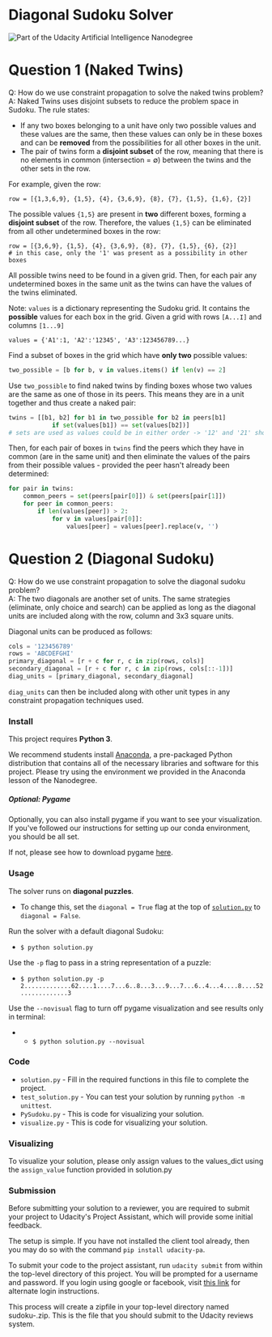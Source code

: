 # Diagonal Sudoku Solver
![Part of the Udacity Artificial Intelligence Nanodegree](https://img.shields.io/badge/Udacity-Artificial--Inteligence%20Nanodegree-02b3e4.svg)

# Question 1 (Naked Twins)
Q: How do we use constraint propagation to solve the naked twins problem?  
A: Naked Twins uses disjoint subsets to reduce the problem space in Sudoku. The rule states:
* If any two boxes belonging to a unit have only two possible values and these values are the same, then these values can only be in these boxes and can be **removed** from the possibilities for all other boxes in the unit.
* The pair of twins form a **disjoint subset** of the row, meaning that there is no elements in common (intersection = &empty;) between the twins and the other sets in the row.

For example, given the row:
```
row = [{1,3,6,9}, {1,5}, {4}, {3,6,9}, {8}, {7}, {1,5}, {1,6}, {2}]
```
The possible values `{1,5}` are present in **two** different boxes, forming a **disjoint subset** of the row. Therefore, the values `{1,5}` can be eliminated from all other undetermined boxes in the row:
```
row = [{3,6,9}, {1,5}, {4}, {3,6,9}, {8}, {7}, {1,5}, {6}, {2}]
# in this case, only the '1' was present as a possibility in other boxes
```
All possible twins need to be found in a given grid. Then, for each pair any undetermined boxes in the same unit as the twins can have the values of the twins eliminated.

Note: `values` is a dictionary representing the Sudoku grid. It contains the **possible** values for each box in the grid. Given a grid with rows `[A...I]` and columns `[1...9]`
```
values = {'A1':1, 'A2':'12345', 'A3':123456789...}
```

Find a subset of boxes in the grid which have **only two** possible values:
```python
two_possible = [b for b, v in values.items() if len(v) == 2]
```
Use `two_possible` to find naked twins by finding boxes whose two values are the same as one of those in its peers. This means they are in a unit together and thus create a naked pair:
```python
twins = [[b1, b2] for b1 in two_possible for b2 in peers[b1]
            if set(values[b1]) == set(values[b2])]
# sets are used as values could be in either order -> '12' and '21' should match
```
Then, for each pair of boxes in `twins` find the peers which they have in common (are in the same unit) and then eliminate the values of the pairs from their possible values - provided the peer hasn't already been determined:
```python
for pair in twins:
    common_peers = set(peers[pair[0]]) & set(peers[pair[1]])
    for peer in common_peers:
        if len(values[peer]) > 2:
            for v in values[pair[0]]:
                values[peer] = values[peer].replace(v, '')
```

# Question 2 (Diagonal Sudoku)
Q: How do we use constraint propagation to solve the diagonal sudoku problem?  
A: The two diagonals are another set of units. The same strategies (eliminate,
only choice and search) can be applied as long as the diagonal units are
included along with the row, column and 3x3 square units.

Diagonal units can be produced as follows:
```python
cols = '123456789'
rows = 'ABCDEFGHI'
primary_diagonal = [r + c for r, c in zip(rows, cols)]
secondary_diagonal = [r + c for r, c in zip(rows, cols[::-1])]
diag_units = [primary_diagonal, secondary_diagonal]
```
`diag_units` can then be included along with other unit types in any constraint propagation techniques used.
### Install

This project requires **Python 3**.

We recommend students install [Anaconda](https://www.continuum.io/downloads), a pre-packaged Python distribution that contains all of the necessary libraries and software for this project. 
Please try using the environment we provided in the Anaconda lesson of the Nanodegree.

##### Optional: Pygame

Optionally, you can also install pygame if you want to see your visualization. If you've followed our instructions for setting up our conda environment, you should be all set.

If not, please see how to download pygame [here](http://www.pygame.org/download.shtml).

### Usage
The solver runs on **diagonal puzzles**. 
* To change this, set the `diagonal = True` flag
at the top of [`solution.py`](solution.py) to `diagonal = False`.

Run the solver with a default diagonal Sudoku:
* `$ python solution.py` 

Use the `-p` flag to pass in a string representation of a puzzle:
* `$ python solution.py -p 2.............62....1....7...6..8...3...9...7...6..4...4....8....52.............3`

Use the `--novisual` flag to turn off pygame visualization and see results only
in terminal:
* * `$ python solution.py --novisual` 



### Code

* `solution.py` - Fill in the required functions in this file to complete the project.
* `test_solution.py` - You can test your solution by running `python -m unittest`.
* `PySudoku.py` - This is code for visualizing your solution.
* `visualize.py` - This is code for visualizing your solution.

### Visualizing

To visualize your solution, please only assign values to the values_dict using the `assign_value` function provided in solution.py

### Submission
Before submitting your solution to a reviewer, you are required to submit your project to Udacity's Project Assistant, which will provide some initial feedback.  

The setup is simple.  If you have not installed the client tool already, then you may do so with the command `pip install udacity-pa`.  

To submit your code to the project assistant, run `udacity submit` from within the top-level directory of this project.  You will be prompted for a username and password.  If you login using google or facebook, visit [this link](https://project-assistant.udacity.com/auth_tokens/jwt_login) for alternate login instructions.

This process will create a zipfile in your top-level directory named sudoku-<id>.zip.  This is the file that you should submit to the Udacity reviews system.

